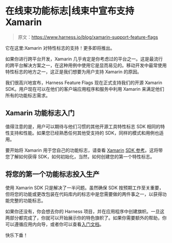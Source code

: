 # 在线束功能标志|线束中宣布支持 Xamarin

> 原文：<https://www.harness.io/blog/xamarin-support-feature-flags>

它在这里:Xamarin 对特性标志的支持！更多即将推出。

如果你进行跨平台开发，Xamarin 几乎肯定是你考虑过的平台之一。这是最流行的跨平台解决方案之一，在这种用例中使用它是显而易见的。移动开发中最常使用特性标志的地方之一，这正是我们想要为用户支持 Xamarin 的原因。

我们很高兴地宣布，Harness Feature Flags 现在正式支持我们的开源 Xamarin SDK。用户现在可以在他们的客户端应用程序和服务中利用 Xamarin 来满足他们所有的功能标志需求。

## Xamarin 功能标志入门

值得注意的是，用户可以期待与他们习惯的其他开源工具特性标志 SDK 相同的特性支持和性能。如果您已经熟悉任何其他受支持的 SDK，同样的模式和用例也适用。

要开始将 Xamarin 用于您自己的功能标志，请查看 [Xamarin](https://ngdocs.harness.io/article/x9mh0o785u-xamarin-sdk-reference) [](https://ngdocs.harness.io/article/x9mh0o785u-xamarin-sdk-reference)[SDK 参考](https://ngdocs.harness.io/article/x9mh0o785u-xamarin-sdk-reference)。这将带您了解如何获得 SDK，如何初始化，当然，如何创建您的第一个特性标志。

## 将您的第一个功能标志投入生产

使用 Xamarin SDK 只是解决了一半问题。虽然确保 SDK 按预期工作至关重要，但将您的功能或更改包装在代码库内的标志中是您需要做的两件事之一，以获得功能完整的功能标志。

如果你还没有，你会想去你的 Harness 项目，并在应用程序中创建旗帜。一旦这两部分都完成了，你就可以开始展示你的特色旗帜了。如果你需要额外的帮助，你可以遵循应用内向导，或者你可以查看[入门文档](https://ngdocs.harness.io/article/0a2u2ppp8s-getting-started-with-continuous-features)。

快乐下垂！